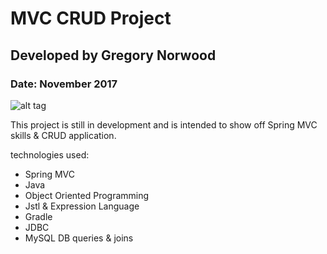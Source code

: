 # MVC CRUD Project
## Developed by Gregory Norwood
### Date: November 2017
![alt tag](https://i.imgur.com/sI5Tx6a.png "Blog photo")

This project is still in development and is intended to show off Spring MVC skills & CRUD application.

technologies used:
- Spring MVC
- Java
- Object Oriented Programming
- Jstl  & Expression Language
- Gradle
- JDBC
- MySQL DB queries & joins
